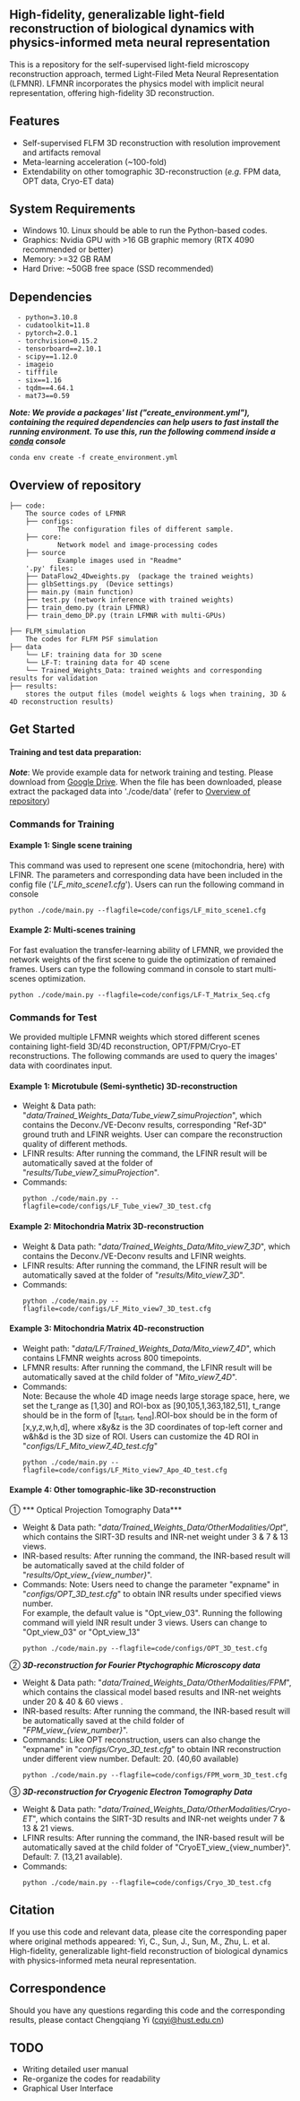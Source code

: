 

## High-fidelity, generalizable light-field reconstruction of biological dynamics with physics-informed meta neural representation


This is a repository for the self-supervised light-field microscopy reconstruction approach, termed Light-Filed Meta Neural Representation (LFMNR).
LFMNR incorporates the physics model with implicit neural representation, offering high-fidelity 3D reconstruction.

## Features 
* Self-supervised FLFM 3D reconstruction with resolution improvement and artifacts removal
* Meta-learning acceleration (~100-fold)
* Extendability on other tomographic 3D-reconstruction (*e.g.* FPM data, OPT data, Cryo-ET data)

## System Requirements
- Windows 10. Linux should be able to run the Python-based codes.
- Graphics: Nvidia GPU with >16 GB graphic memory (RTX 4090 recommended or better)
- Memory: >=32 GB RAM 
- Hard Drive: ~50GB free space (SSD recommended)

## Dependencies
```
  - python=3.10.8
  - cudatoolkit=11.8
  - pytorch=2.0.1
  - torchvision=0.15.2
  - tensorboard==2.10.1
  - scipy==1.12.0
  - imageio
  - tifffile
  - six==1.16
  - tqdm==4.64.1
  - mat73==0.59
```

***Note: We provide a packages' list ("create_environment.yml"), containing the required dependencies can help users to fast install the running environment.
To use this, run the following commend inside a [conda](https://docs.conda.io/en/latest/) console***
  ```
  conda env create -f create_environment.yml
  ```

## Overview of repository
```
├── code:
    The source codes of LFMNR 
    ├── configs:
            The configuration files of different sample.
    ├── core: 
            Network model and image-processing codes
    ├── source 
            Example images used in "Readme"
    '.py' files:
    ├── DataFlow2_4Dweights.py  (package the trained weights)
    ├── glbSettings.py  (Device settings)
    ├── main.py (main function)
    ├── test.py (network inference with trained weights)
    ├── train_demo.py (train LFMNR)
    ├── train_demo_DP.py (train LFMNR with multi-GPUs)
    
├── FLFM_simulation
    The codes for FLFM PSF simulation
├── data
    └── LF: training data for 3D scene
    └── LF-T: training data for 4D scene
    └── Trained_Weights_Data: trained weights and corresponding results for validation
├── results: 
    stores the output files (model weights & logs when training, 3D & 4D reconstruction results)
```

## Get Started 
#### Training and test data preparation: ####
***Note***:
We provide example data for network training and testing. Please download from [Google Drive](https://drive.google.com/drive/folders/1mcP4AzC2waJfwcpjPuQ1vObnjq_mm9aq?usp=sharing). 
When the file has been downloaded, please extract the packaged data into './code/data' (refer to [Overview of repository](#Overview_of_repository))

### Commands for Training

#### Example 1: Single scene training
This command was used to represent one scene (mitochondria, here) with LFINR. The parameters and corresponding data have been included in the config file ('*LF_mito_scene1.cfg*').
 Users can run the following command in console
  ```
  python ./code/main.py --flagfile=code/configs/LF_mito_scene1.cfg
  ```
  #### Example 2: Multi-scenes training
  For fast evaluation the transfer-learning ability of LFMNR, we provided the network weights of the first scene to guide the optimization of remained frames. Users can type the following command in console to start multi-scenes optimization. 
  ```
  python ./code/main.py --flagfile=code/configs/LF-T_Matrix_Seq.cfg
  ```

### Commands for Test
We provided multiple LFMNR weights which stored different scenes containing light-field 3D/4D reconstruction, OPT/FPM/Cryo-ET reconstructions. The following commands are used to
query the images' data with coordinates input.

#### Example 1: Microtubule (Semi-synthetic) 3D-reconstruction 
* Weight & Data path: "*data/Trained_Weights_Data/Tube_view7_simuProjection*", which contains the Deconv./VE-Deconv results,
  corresponding "Ref-3D" ground truth and LFINR weights. User can compare the reconstruction quality of different methods.
* LFINR results: After running the command, the LFINR result will be automatically saved at the folder of "*results/Tube_view7_simuProjection*". 
* Commands:
  ```
  python ./code/main.py --flagfile=code/configs/LF_Tube_view7_3D_test.cfg
  ```
#### Example 2: Mitochondria Matrix 3D-reconstruction 
* Weight & Data path: "*data/Trained_Weights_Data/Mito_view7_3D*", which contains the Deconv./VE-Deconv results and LFINR weights. 
* LFINR results: After running the command, the LFINR result will be automatically saved at the folder of "*results/Mito_view7_3D*". 
* Commands:
  ```
  python ./code/main.py --flagfile=code/configs/LF_Mito_view7_3D_test.cfg
  ```

#### Example 3: Mitochondria Matrix 4D-reconstruction 
* Weight path: "*data/LF/Trained_Weights_Data/Mito_view7_4D*", which contains LFMNR weights across 800 timepoints.
* LFMNR results: After running the command, the LFINR result will be automatically saved at the child folder of "*Mito_view7_4D*". 
* Commands:\
  Note: Because the whole 4D image needs large storage space, here, we set the t_range as [1,30] and ROI-box as [90,105,1,363,182,51],
  t_range should be in the form of \[t<sub>start</sub>, t<sub>end</sub>].ROI-box should be in the form of [x,y,z,w,h,d], where x&y&z is
  the 3D coordinates of top-left corner and w&h&d is the 3D size of ROI. Users can customize the 4D ROI in "*configs/LF_Mito_view7_4D_test.cfg*"
  ```
  python ./code/main.py --flagfile=code/configs/LF_Mito_view7_Apo_4D_test.cfg
  ```

#### Example 4: Other tomographic-like 3D-reconstruction
① *** Optical Projection Tomography Data*** 
* Weight & Data path: "*data/Trained_Weights_Data/OtherModalities/Opt*", which contains the SIRT-3D results and INR-net weight under 3 & 7 & 13 views.
* INR-based results: After running the command, the INR-based result will be automatically saved at the child folder of "*results/Opt_view_{view_number}*". 
* Commands:
  Note: Users need to change the parameter "expname" in "*configs/OPT_3D_test.cfg*" to obtain INR results under specified views number.\
  For example, the default value is "Opt_view_03". Running the following command will yield INR result under 3 views. Users can change to "Opt_view_03" or "Opt_view_13"
  ```
  python ./code/main.py --flagfile=code/configs/OPT_3D_test.cfg
  ```
  
② ***3D-reconstruction for Fourier Ptychographic Microscopy data*** 
* Weight & Data path: "*data/Trained_Weights_Data/OtherModalities/FPM*", which contains the classical model based results 
  and INR-net weights under 20 & 40 & 60 views .
* INR-based results: After running the command, the INR-based result will be automatically saved at the child folder of "*FPM_view_{view_number}*". 
* Commands:
 Like OPT reconstruction, users can also change the "expname" in "*configs/Cryo_3D_test.cfg*" to obtain INR reconstruction under different view number. Default: 20. (40,60 available)
  ```
  python ./code/main.py --flagfile=code/configs/FPM_worm_3D_test.cfg
  ```

③ ***3D-reconstruction for Cryogenic Electron Tomography Data*** 
* Weight & Data path: "*data/Trained_Weights_Data/OtherModalities/Cryo-ET*", which contains the SIRT-3D results and INR-net weights under 7 & 13 & 21 views.
* LFINR results: After running the command, the INR-based result will be automatically saved at the child folder of "CryoET_view_{view_number}". Default: 7. (13,21 available). 
* Commands:
  ```
  python ./code/main.py --flagfile=code/configs/Cryo_3D_test.cfg
  ```

## Citation
If you use this code and relevant data, please cite the corresponding paper where original methods appeared:
Yi, C., Sun, J., Sun, M., Zhu, L. et al. High-fidelity, generalizable light-field reconstruction of biological dynamics with physics-informed meta neural representation. 

## Correspondence
Should you have any questions regarding this code and the corresponding results, please contact Chengqiang Yi (cqyi@hust.edu.cn)

## TODO
* Writing detailed user manual
* Re-organize the codes for readability
* Graphical User Interface
